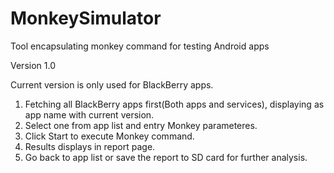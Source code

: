 # MonkeySimulator
Tool encapsulating monkey command for testing Android apps

Version 1.0

Current version is only used for BlackBerry apps.

1. Fetching all BlackBerry apps first(Both apps and services), displaying as app name with current version.
2. Select one from app list and entry Monkey parameteres.
3. Click Start to execute Monkey command.
4. Results displays in report page.
5. Go back to app list or save the report to SD card for further analysis.
